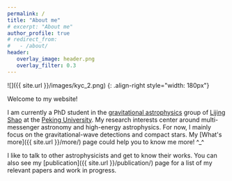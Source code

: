 ```yaml
---
permalink: /
title: "About me"
# excerpt: "About me"
author_profile: true
# redirect_from: 
#   - /about/
header:
   overlay_image: header.png
   overlay_filter: 0.3
---
```


![]({{ site.url }}/images/kyc_2.png)
{: .align-right style="width: 180px"} 

Welcome to my website! 

I am currently a PhD student in the [gravitational astrophysics](https://kiaagravity.github.io/about/) group 
of [Lijing Shao](http://friendshao.github.io/about/) at the [Peking University](https://english.pku.edu.cn/).
My research interests center around multi-messenger astronomy and high-energy astrophysics. 
For now, I mainly focus on the gravitational-wave detections and compact stars. 
My [What's more]({{ site.url }}/more/) page could help you to know me more! ^_^ 

I like to talk to other astrophysicists and get to know their works. You can also see my
[publication]({{ site.url }}/publication/) page for a list of my relevant papers and work in progress.






